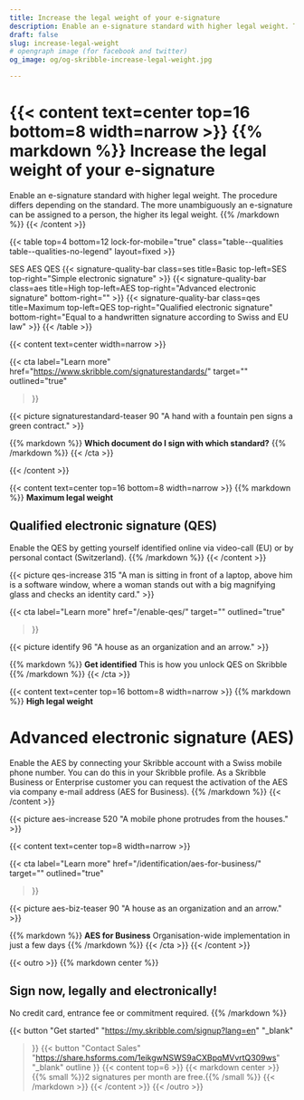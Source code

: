 ```yaml
---
title: Increase the legal weight of your e-signature
description: Enable an e-signature standard with higher legal weight. The procedure differs depending on the standard. Choose between a SES, AES or the QES.
draft: false
slug: increase-legal-weight
# opengraph image (for facebook and twitter)
og_image: og/og-skribble-increase-legal-weight.jpg

---
```


{{< content text=center top=16 bottom=8 width=narrow >}}
{{% markdown %}}
Increase the legal weight 
of your e-signature
===============	
Enable an e-signature standard with higher legal weight. The procedure 
differs depending on the standard. The more unambiguously an e-signature
can be assigned to a person, the higher its legal weight.
{{% /markdown %}}
{{< /content >}}

{{< table top=4 bottom=12 lock-for-mobile="true" class="table--qualities table--qualities-no-legend" layout=fixed >}}
<thead>
  <tr>
    <th scope="col"></th>
    <th scope="col">SES</th>
    <th scope="col">AES</th>
    <th scope="col">QES</th>
  </tr>
</thead>
<tbody>
  <tr>
    <th scope="row"></th>
    <td class="signature-quality-bar">
      {{< signature-quality-bar
        class=ses
        title=Basic
        top-left=SES
        top-right="Simple electronic signature"
      >}}
    </td>
    <td class="signature-quality-bar">
      {{< signature-quality-bar
        class=aes
        title=High
        top-left=AES
        top-right="Advanced electronic signature"
        bottom-right=""
      >}}
    </td>
    <td class="signature-quality-bar">
      {{< signature-quality-bar
        class=qes
        title=Maximum
        top-left=QES
        top-right="Qualified electronic signature"
        bottom-right="Equal to a handwritten signature according to Swiss and EU law"
      >}}
    </td>
  </tr>
  <tr>
    <th scope="row"></th>
  </tr>
</tbody>
{{< /table >}}

[//]: # (--------------------------------------------------------------------------------------------------------------)


{{< content text=center width=narrow >}}

{{< cta
  label="Learn more"
  href="https://www.skribble.com/signaturestandards/"
  target=""
  outlined="true"
>}}

{{< picture signaturestandard-teaser 90 "A hand with a fountain pen signs a green contract." >}}

{{% markdown %}}
**Which document do I sign with which standard?**
{{% /markdown %}}
{{< /cta >}}

{{< /content >}}


[//]: # (--------------------------------------------------------------------------------------------------------------)

{{< content text=center top=16 bottom=8 width=narrow >}}
{{% markdown %}}
**Maximum legal weight** 
## Qualified electronic signature (QES)
Enable the QES by getting yourself identified online via video-call (EU) or
by personal contact (Switzerland).
{{% /markdown %}}
{{< /content >}}

{{< picture qes-increase 315 "A man is sitting in front of a laptop, above him is a software window, where a woman stands out with a big magnifying glass and checks an identity card." >}}


{{< cta
  label="Learn more"
  href="/enable-qes/"
  target=""
  outlined="true"
>}}

{{< picture identify 96 "A house as an organization and an arrow." >}}

{{% markdown %}}
**Get identified**
This is how you unlock QES on Skribble
{{% /markdown %}}
{{< /cta >}}

[//]: # (--------------------------------------------------------------------------------------------------------------)

{{< content text=center top=16 bottom=8 width=narrow >}}
{{% markdown %}}
**High legal weight** 
# Advanced electronic signature (AES)
Enable the AES by connecting your Skribble account with 
a Swiss mobile phone number. You can do this in your Skribble profile.
As a Skribble Business or Enterprise customer you can request the activation 
of the AES via company e-mail address (AES for Business).
{{% /markdown %}}
{{< /content >}}

{{< picture aes-increase 520 "A mobile phone protrudes from the houses." >}}


{{< content text=center top=8 width=narrow >}}

{{< cta
  label="Learn more"
  href="/identification/aes-for-business/"
  target=""
  outlined="true"
>}}

{{< picture aes-biz-teaser 90 "A house as an organization and an arrow." >}}

{{% markdown %}}
**AES for Business**
Organisation-wide implementation in just a few days
{{% /markdown %}}
{{< /cta >}}
{{< /content >}}



[//]: # (--------------------------------------------------------------------------------------------------------------)

{{< outro >}}
{{% markdown center %}}
## Sign now, legally and electronically!
No credit card, entrance fee or commitment required.
{{% /markdown %}}

{{< button
  "Get started"
  "https://my.skribble.com/signup?lang=en"
  "_blank"
>}}
{{< button
  "Contact Sales"
  "https://share.hsforms.com/1eikgwNSWS9aCXBpqMVvrtQ309ws"
  "_blank"
  outline
>}}
{{< content top=6 >}}
{{< markdown center >}}
{{% small %}}2 signatures per month are free.{{% /small %}}
{{< /markdown >}}
{{< /content >}}
{{< /outro >}}
